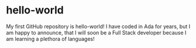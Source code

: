# hello-world
My first GitHub repository is hello-world!
I have coded in Ada for years, but I am happy to announce, that I will soon be a Full Stack developer because I am learning a plethora of languages!
